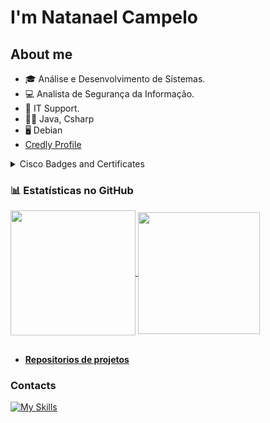 # I'm Natanael Campelo

## About me

- 🎓 Análise e Desenvolvimento de Sistemas.
- 💻 Analista de Segurança da Informação.
- 💼 IT Support.
- 👨‍💻 Java, Csharp
- 🖥 Debian
- [Credly Profile](https://www.credly.com/users/natamaia)

<details><summary>Cisco Badges and Certificates</summary>
  
[Network Defense Badge](https://www.credly.com/badges/ae24dd78-dc08-4948-88a1-dbdfd0407a7a/public_url) 
</details>

### 📊 Estatísticas no GitHub

<a href="https://github.com/anuraghazra/github-readme-stats">
  <img height=200 align="center" src="https://github-readme-stats.vercel.app/api?username=natamaia&theme=catppuccin_mocha&show_icons=true" />
</a>
<a href="https://github.com/anuraghazra/convoychat">
  <img height=195 align="center" src="https://github-readme-stats.vercel.app/api/top-langs?username=natamaia&layout=donut&&theme=catppuccin_mocha&langs_count=1000&card_width=320" />
</a>


##
- **[Repositorios de projetos](https://github.com/natamaia/academic-projects/blob/main/README.md)**


### Contacts  
[![My Skills](https://skillicons.dev/icons?i=linkedin)](https://linkedin.com/in/natamaia)
